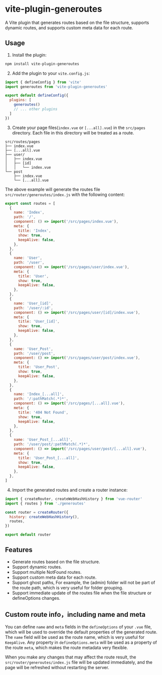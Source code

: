 # vite-plugin-generoutes

A Vite plugin that generates routes based on the file structure, supports dynamic routes, and supports custom meta data for each route.

## Usage

1. Install the plugin:

```bash
npm install vite-plugin-generoutes
```

2. Add the plugin to your `vite.config.js`:

```js
import { defineConfig } from 'vite'
import generoutes from 'vite-plugin-generoutes'

export default defineConfig({
  plugins: [
    generoutes()
    // ... other plugins
  ]
})
```

3. Create your page files(`index.vue` or `[...all].vue`) in the `src/pages` directory. Each file in this directory will be treated as a route.

```
src/routes/pages
├── index.vue
├── [...all].vue
├── user/
│   ├── index.vue
│   ├── [id]
│   │   └── index.vue
└── post
    ├── index.vue
    └── [...all].vue
```

The above example will generate the routes file `src/router/generoutes/index.js` with the following content:
```js
export const routes = [
  {
    name: 'Index',
    path: '/',
    component: () => import('/src/pages/index.vue'),
    meta: {
      title: 'Index',
      show: true,
      keepAlive: false,
    },
  },
  {
    name: 'User',
    path: '/user',
    component: () => import('/src/pages/user/index.vue'),
    meta: {
      title: 'User',
      show: true,
      keepAlive: false,
    },
  },
  {
    name: 'User_[id]',
    path: '/user/:id',
    component: () => import('/src/pages/user/[id]/index.vue'),
    meta: {
      title: 'User_[id]',
      show: true,
      keepAlive: false,
    },
  },
  {
    name: 'User_Post',
    path: '/user/post',
    component: () => import('/src/pages/user/post/index.vue'),
    meta: {
      title: 'User_Post',
      show: true,
      keepAlive: false,
    },
  },
  {
    name: 'Index_[...all]',
    path: '/:pathMatch(.*)*',
    component: () => import('/src/pages/[...all].vue'),
    meta: {
      title: '404 Not Found',
      show: true,
      keepAlive: false,
    },
  },
  {
    name: 'User_Post_[...all]',
    path: '/user/post/:pathMatch(.*)*',
    component: () => import('/src/pages/user/post/[...all].vue'),
    meta: {
      title: 'User_Post_[...all]',
      show: true,
      keepAlive: false,
    },
  },
]
```

4. Import the generated routes and create a router instance:

```js
import { createRouter, createWebHashHistory } from 'vue-router'
import { routes } from './generoutes'

const router = createRouter({
  history: createWebHashHistory(),
  routes,
})

export default router
```

## Features

- Generate routes based on the file structure.
- Support dynamic routes.
- Support multiple NotFound routes.
- Support custom meta data for each route.
- Support ghost paths, For example, the (admin) folder will not be part of the route path, which is very useful for folder grouping.
- Support immediate update of the routes file when the file structure or defineOptions changes.

## Custom route info，including name and meta

You can define `name` and `meta` fields in the `defineOptions` of your `.vue` file, which will be used to override the default properties of the generated route. The `name` field will be used as the route name, which is very useful for `KeepAlive`. Any property in `defineOptions.meta` will be used as a property of the route `meta`, which makes the route metadata very flexible.

When you make any changes that may affect the route result, the `src/router/generoutes/index.js` file will be updated immediately, and the page will be refreshed without restarting the server.
